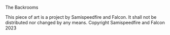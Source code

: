 The Backrooms

This piece of art is a project by Samispeedfire and Falcon.
It shall not be distributed nor changed by any means.
Copyright Samispeedfire and Falcon 2023